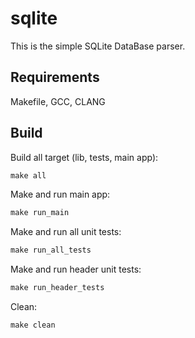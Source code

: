 # sqlite

This is the simple SQLite DataBase parser.

## Requirements

Makefile, GCC, CLANG

## Build

Build all target (lib, tests, main app):

```Makefile
make all
```

Make and run main app:

```Makefile
make run_main
```

Make and run all unit tests:

```Makefile
make run_all_tests
```

Make and run header unit tests:

```Makefile
make run_header_tests
```

Clean:

```Makefile
make clean
```
